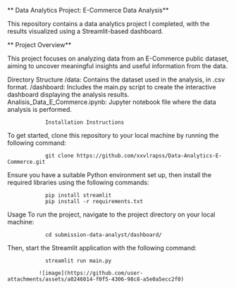 ** Data Analytics Project: E-Commerce Data Analysis**

This repository contains a data analytics project I completed, with the results visualized using a Streamlit-based dashboard.

** Project Overview**

This project focuses on analyzing data from an E-Commerce public dataset, aiming to uncover meaningful insights and useful information from the data.

Directory Structure /data: Contains the dataset used in the analysis, in .csv format. /dashboard: Includes the main.py script to create the interactive dashboard displaying the analysis results. Analisis_Data_E_Commerce.ipynb: Jupyter notebook file where the data analysis is performed.

                Installation Instructions
To get started, clone this repository to your local machine by running the following command:

                git clone https://github.com/xxvlrapss/Data-Analytics-E-Commerce.git
Ensure you have a suitable Python environment set up, then install the required libraries using the following commands:

                pip install streamlit
                pip install -r requirements.txt
Usage To run the project, navigate to the project directory on your local machine:

                cd submission-data-analyst/dashboard/
Then, start the Streamlit application with the following command:

                streamlit run main.py

              ![image](https://github.com/user-attachments/assets/a0246014-f0f5-4306-98c8-a5e0a5ecc2f0)
